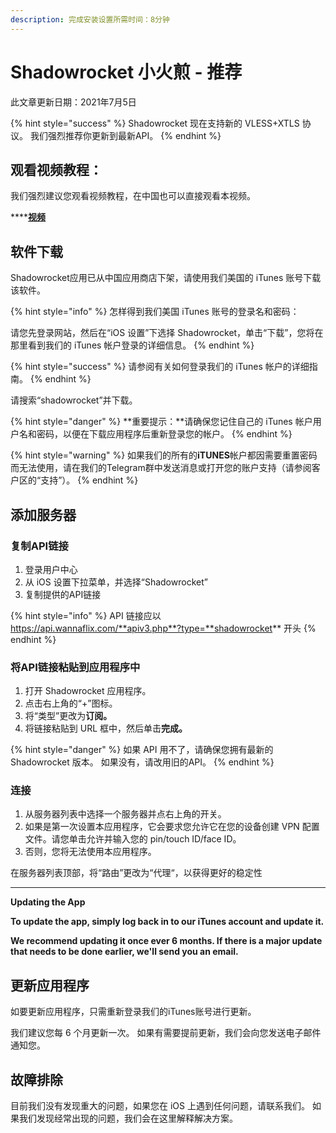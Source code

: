 ```yaml
---
description: 完成安装设置所需时间：8分钟
---
```


# Shadowrocket 小火煎 - 推荐

此文章更新日期：2021年7月5日

{% hint style="success" %}
Shadowrocket 现在支持新的 VLESS+XTLS 协议。 我们强烈推荐你更新到最新API。
{% endhint %}

## **观看视频教程：**

我们强烈建议您观看视频教程，在中国也可以直接观看本视频。

\*\*\*\*[**视频**](https://watch.cloudflarestream.com/11c409c0fca6a7925f61e28945ff4bd1)

## **软件下载**

Shadowrocket应用已从中国应用商店下架，请使用我们美国的 iTunes 账号下载该软件。

{% hint style="info" %}
怎样得到我们美国 iTunes 账号的登录名和密码：

请您先登录网站，然后在“iOS 设置”下选择 Shadowrocket，单击“下载”，您将在那里看到我们的 iTunes 帐户登录的详细信息。
{% endhint %}

{% hint style="success" %}
请参阅有关如何登录我们的 iTunes 帐户的详细指南。
{% endhint %}

请搜索“shadowrocket”并下载。

{% hint style="danger" %}
**重要提示：**请确保您记住自己的 iTunes 帐户用户名和密码，以便在下载应用程序后重新登录您的帐户。
{% endhint %}

{% hint style="warning" %}
如果我们的所有的**iTUNES**帐户都因需要重置密码而无法使用，请在我们的Telegram群中发送消息或打开您的账户支持（请参阅客户区的“支持”）。
{% endhint %}

## **添加服务器**

### **复制API链接**

1. 登录用户中心
2. 从 iOS 设置下拉菜单，并选择“Shadowrocket”
3. 复制提供的API链接

{% hint style="info" %}
API 链接应以 https://api.wannaflix.com/**apiv3.php**?type=**shadowrocket** 开头
{% endhint %}

### **将API链接粘贴到应用程序中**

1. 打开 Shadowrocket 应用程序。
2. 点击右上角的“+”图标。
3. 将“类型”更改为**订阅。**
4. 将链接粘贴到 URL 框中，然后单击**完成。**

{% hint style="danger" %}
如果 API 用不了，请确保您拥有最新的 Shadowrocket 版本。 如果没有，请改用旧的API。
{% endhint %}

### **连接**

1. 从服务器列表中选择一个服务器并点右上角的开关。
2. 如果是第一次设置本应用程序，它会要求您允许它在您的设备创建 VPN 配置文件。请您单击允许并输入您的 pin/touch ID/face ID。
3. 否则，您将无法使用本应用程序。

在服务器列表顶部，将“路由”更改为“代理“，以获得更好的稳定性  
****

**Updating the App**

**To update the app, simply log back in to our iTunes account and update it.** 

**We recommend updating it once ever 6 months. If there is a major update that needs to be done earlier, we'll send you an email.**

## **更新应用程序**

如要更新应用程序，只需重新登录我们的iTunes账号进行更新。

我们建议您每 6 个月更新一次。 如果有需要提前更新，我们会向您发送电子邮件通知您。

## **故障排除**

目前我们没有发现重大的问题，如果您在 iOS 上遇到任何问题，请联系我们。 如果我们发现经常出现的问题，我们会在这里解释解决方案。

